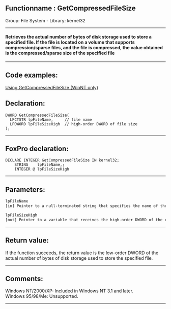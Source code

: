 <link rel="stylesheet" type="text/css" href="../../css/win32api.css">  
<link rel="stylesheet" href="https://cdnjs.cloudflare.com/ajax/libs/font-awesome/4.7.0/css/font-awesome.min.css">

## Functionname : GetCompressedFileSize
Group: File System - Library: kernel32    
***  


#### Retrieves the actual number of bytes of disk storage used to store a specified file. If the file is located on a volume that supports compression/sparse files, and the file is compressed, the value obtained is the compressed/sparse size of the specified file
***  


## Code examples:
[Using GetCompressedFileSize (WinNT only)](../../samples/sample_192.md)  

## Declaration:
```foxpro  
DWORD GetCompressedFileSize(
  LPCTSTR lpFileName,     // file name
  LPDWORD lpFileSizeHigh  // high-order DWORD of file size
);  
```  
***  


## FoxPro declaration:
```foxpro  
DECLARE INTEGER GetCompressedFileSize IN kernel32;
	STRING    lpFileName,;
	INTEGER @ lpFileSizeHigh  
```  
***  


## Parameters:
```txt  
lpFileName
[in] Pointer to a null-terminated string that specifies the name of the file.

lpFileSizeHigh
[out] Pointer to a variable that receives the high-order DWORD of the compressed file size.  
```  
***  


## Return value:
If the function succeeds, the return value is the low-order DWORD of the actual number of bytes of disk storage used to store the specified file.  
***  


## Comments:
Windows NT/2000/XP: Included in Windows NT 3.1 and later.  
Windows 95/98/Me: Unsupported.  
  
***  

